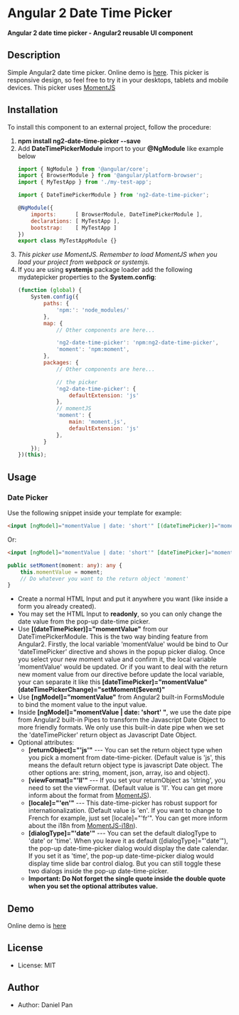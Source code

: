 
# Angular 2 Date Time Picker

**Angular 2 date time picker - Angular2 reusable UI component**

## Description
Simple Angular2 date time picker. Online demo is [here](https://danielykpan.github.io/ng2-date-time-picker/). 
This picker is responsive design, so feel free to try it in your desktops, tablets and mobile devices. 
This picker uses [MomentJS](http://momentjs.com/)

## Installation

To install this component to an external project, follow the procedure:

1. __npm install ng2-date-time-picker --save__
2. Add __DateTimePickerModule__ import to your __@NgModule__ like example below
    ```js
    import { NgModule } from '@angular/core';
    import { BrowserModule } from '@angular/platform-browser';
    import { MyTestApp } from './my-test-app';

    import { DateTimePickerModule } from 'ng2-date-time-picker';

    @NgModule({
        imports:      [ BrowserModule, DateTimePickerModule ],
        declarations: [ MyTestApp ],
        bootstrap:    [ MyTestApp ]
    })
    export class MyTestAppModule {}
    ```
3. **This picker use MomentJS. Remember to load MomentJS when you load your project from webpack or systemjs*.*
4. If you are using __systemjs__ package loader add the following mydatepicker properties to the __System.config__:
    ```js
    (function (global) {
        System.config({
            paths: {
                'npm:': 'node_modules/'
            },
            map: {
                // Other components are here...

                'ng2-date-time-picker': 'npm:ng2-date-time-picker',
                'moment': 'npm:moment',
            },
            packages: {
                // Other components are here...

				// the picker
                'ng2-date-time-picker': {
                    defaultExtension: 'js'
                },
                // momentJS
                'moment': {
	                main: 'moment.js',
	                defaultExtension: 'js'
	            },
            }
        });
    })(this);
    ```

## Usage

### Date Picker

Use the following snippet inside your template for example:

```html
<input [ngModel]="momentValue | date: 'short'" [(dateTimePicker)]="momentValue" readonly />
```
<p>Or:</p>

```html
<input [ngModel]="momentValue | date: 'short'" [dateTimePicker]="momentValue" (dateTimePickerChange)="setMoment($event)" readonly />
```
```typescript
public setMoment(moment: any): any {
    this.momentValue = moment;
    // Do whatever you want to the return object 'moment'
}
```

 * Create a normal HTML Input and put it anywhere you want (like inside a form you already created). 
 * You may set the HTML Input to **readonly**, so you can only change the date value from the pop-up date-time picker.
 * Use **[(dateTimePicker)]="momentValue"** from our DateTimePickerModule. This is the two way binding feature from Angular2.
    Firstly, the local variable 'momentValue' would be bind to Our 'dateTimePicker' directive and shows in the popup picker dialog.
    Once you select your new moment value and confirm it, the local variable 'momentValue' would be updated. Or if you want to deal
    with the return new moment value from our directive before update the local variable, your can separate it like this **[dateTimePicker]="momentValue" (dateTimePickerChange)="setMoment($event)"**
 * Use **[ngModel]="momentValue"** from Angular2 built-in FormsModule to bind the moment value to the input value. 
 * Inside **[ngModel]="momentValue | date: 'short' "**, we use the date pipe from Angular2 built-in Pipes to transform the Javascript Date Object to more friendly formats.
    We only use this built-in date pipe when we set the 'dateTimePicker' return object as Javascript Date Object.
 * Optional attributes:
      * **[returnObject]="'js'"** --- You can set the return object type when you pick a moment from date-time-picker. (Default value is 'js', this means the default return object type is javascript Date object. The other options are: string, moment, json, array, iso and object).
      * **[viewFormat]="'ll'"** --- If you set your returnObject as 'string', you need to set the viewFormat. (Default value is 'll'. You can get more inform about the format from [MomentJS](http://momentjs.com/docs/#/parsing/string-format/)).
      * **[locale]="'en'"** --- This date-time-picker has robust support for internationalization. (Default value is 'en'. If you want to change to French for example, just set [locale]="'fr'". You can get more inform about the i18n from [MomentJS-i18n](http://momentjs.com/docs/#/i18n/)).
      * **[dialogType]="'date'"** --- You can set the default dialogType to 'date' or 'time'. When you leave it as default ([dialogType]="'date'"), the pop-up date-time-picker dialog would display the date calendar.
        If you set it as 'time', the pop-up date-time-picker dialog would display time slide bar control dialog. But you can still toggle these two dialogs inside the pop-up date-time-picker.
      * **Important: Do Not forget the single quote inside the double quote when you set the optional attributes value.**

## Demo
Online demo is [here](https://danielykpan.github.io/ng2-date-time-picker/)

## License
* License: MIT

## Author
* Author: Daniel Pan
